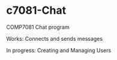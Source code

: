 c7081-Chat
==========

COMP7081 Chat program

Works:
Connects and sends messages

In progress:
Creating and Managing Users